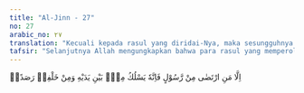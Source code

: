 ```yaml
---
title: "Al-Jinn - 27"
no: 27
arabic_no: ٢٧
translation: "Kecuali kepada rasul yang diridai-Nya, maka sesungguhnya Dia mengadakan penjaga-penjaga (malaikat) di depan dan di belakangnya. "
tafsir: "Selanjutnya Allah mengungkapkan bahwa para rasul yang memperoleh keridaan-Nya sehingga dapat menyaksikan alam gaib, dijaga oleh malaikat Hafadhah dengan penjagaan yang sangat ketat. Dengan penjagaan itu, godaan setan, jin, dan para pengacau lainnya tidak sampai kepada mereka, sehingga para rasul itu dapat menyampaikan wahyu-wahyu Allah menurut aslinya. Mereka juga dijaga dari rongrongan setan-setan manusia sehingga mereka selamat dari bahaya dan kemudaratan manusia.\n\nAdh-ahhak berkata, \"Allah tidak mengutus seorang rasul kecuali baginya telah disiapkan pengawal-pengawal dari malaikat untuk menjaganya dari setan-setan yang datang dalam bentuk rupa malaikat. Bila setan-setan itu datang, maka pengawalnya mengingatkannya agar hati-hati karena yang datang itu setan, dan bila yang menemui rasul itu malaikat, maka pengawal berkata, \"Ini adalah utusan Tuhanmu.\"\n\nPengawal-pengawal itu adalah malaikat yang bertugas menjaga kekuatan lahir dan batin para rasul dan untuk memelihara mereka dari bisikan-bisikan setan."
---
```


اِلَّا مَنِ ارْتَضٰى مِنْ رَّسُوْلٍ فَاِنَّهٗ يَسْلُكُ مِنْۢ بَيْنِ يَدَيْهِ وَمِنْ خَلْفِهٖ رَصَدًاۙ
